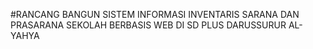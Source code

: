 #RANCANG BANGUN SISTEM INFORMASI INVENTARIS SARANA DAN PRASARANA SEKOLAH BERBASIS WEB DI SD PLUS DARUSSURUR AL-YAHYA

